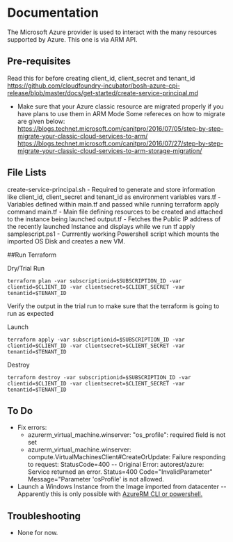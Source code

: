 # Documentation

The Microsoft Azure provider is used to interact with the many resources supported by Azure.
This one is via ARM API. 

## Pre-requisites

Read this for before creating client_id, client_secret and tenant_id
https://github.com/cloudfoundry-incubator/bosh-azure-cpi-release/blob/master/docs/get-started/create-service-principal.md

- Make sure that your Azure classic resource are migrated properly if you have plans to use them in ARM Mode
Some refereces on how to migrate are given below:
https://blogs.technet.microsoft.com/canitpro/2016/07/05/step-by-step-migrate-your-classic-cloud-services-to-arm/
https://blogs.technet.microsoft.com/canitpro/2016/07/27/step-by-step-migrate-your-classic-cloud-services-to-arm-storage-migration/


## File Lists
create-service-principal.sh - Required to generate and store information like client_id, client_secret and tenant_id as environment variables
vars.tf - Variables defined within main.tf and passed while running terraform apply command
main.tf - Main file defining resources to be created and attached to the instance being launched
output.tf - Fetches the Public IP address of the recently launched Instance and displays while we run tf apply
samplescript.ps1 - Currrently working Powershell script which mounts the imported OS Disk and creates a new VM.

##Run Terraform

Dry/Trial Run
````
terraform plan -var subscriptionid=$SUBSCRIPTION_ID -var clientid=$CLIENT_ID -var clientsecret=$CLIENT_SECRET -var tenantid=$TENANT_ID
````

Verify the output in the trial run to make sure that the terraform is going to run as expected

Launch
````
terraform apply -var subscriptionid=$SUBSCRIPTION_ID -var clientid=$CLIENT_ID -var clientsecret=$CLIENT_SECRET -var tenantid=$TENANT_ID
````

Destroy
````
terraform destroy -var subscriptionid=$SUBSCRIPTION_ID -var clientid=$CLIENT_ID -var clientsecret=$CLIENT_SECRET -var tenantid=$TENANT_ID
````

## To Do
- Fix errors:
  * azurerm_virtual_machine.winserver: "os_profile": required field is not set
  * azurerm_virtual_machine.winserver: compute.VirtualMachinesClient#CreateOrUpdate: Failure responding to request: StatusCode=400 -- Original Error: autorest/azure: Service returned an error. Status=400 Code="InvalidParameter" Message="Parameter 'osProfile' is not allowed.
- Launch a Windows Instance from the Image imported from datacenter
-- Apparently this is only possible with [AzureRM CLI or powershell.](http://www.codeisahighway.com/how-to-create-a-virtual-machine-from-a-custom-image-using-arm-and-azure-powershell-v1-0-x/)

## Troubleshooting
 - None for now.
